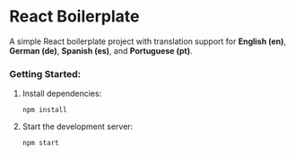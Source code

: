 # React Boilerplate
A simple React boilerplate project with translation support for **English (en)**, **German (de)**, **Spanish (es)**, and **Portuguese (pt)**.

### Getting Started:
1. Install dependencies:
   ```
   npm install
   ```
2. Start the development server:
   ```
   npm start
   ```
  